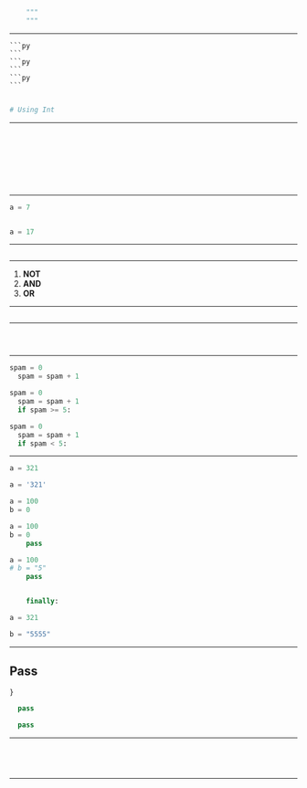 




```py
    """
    """
```


---


    ```py
    ```
    ```py
    ```
    ```py
    ```

```py

# Using Int

```






---





```py
```


  ```py
  ```


  ```py
  ```

  ```py
  ```

```py

```


```py
```


```py
```




```py
```





---





```py
a = 7
```


```py
```


```js
a = 17
```



---



```py


```




---





  1. **NOT**
  2. **AND**
  3. **OR**



---


```py


```


---


```py
```

```py
```

```py
```


---


```py
spam = 0
  spam = spam + 1
```


```py
spam = 0
  spam = spam + 1
  if spam >= 5:
```


```py
spam = 0
  spam = spam + 1
  if spam < 5:
```

---



```py
a = 321

```

```py
a = '321'

```


```py
a = 100
b = 0
```


```py
a = 100
b = 0
    pass
```


```py
a = 100
# b = "5"
    pass
```


```py

```


```py
    finally:
```


```py
a = 321

b = "5555"
```

---

## **Pass**


```js
}

```

```py
  pass

  pass
```

---



```py
```


```py


```


```py
```


```py

```



---
